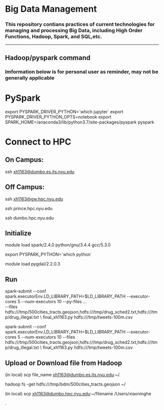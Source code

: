 # Big Data Management
### This repository contians practices of current technologies for managing and processing Big Data, including High Order Functions, Hadoop, Spark, and  SQL,etc. 


--------------------------------------------------------------------------------------------------------------------------

## Hadoop/pyspark command

### Imformation below is for personal user as reminder, may not be generally applicable

# PySpark
export PYSPARK_DRIVER_PYTHON=\`which jupyter` export PYSPARK_DRIVER_PYTHON_OPTS=notebook export SPARK_HOME=/anaconda3/lib/python3.7/site-packages/pyspark pyspark


# Connect to HPC

## On Campus:
ssh xh1163@dumbo.es.its.nyu.edu
## Off Campus:
ssh xh1163@gw.hpc.nyu.edu

ssh prince.hpc.nyu.edu

ssh dumbo.hpc.nyu.edu

## Initialize
module load spark/2.4.0 python/gnu/3.4.4 gcc/5.3.0

export PYSPARK_PYTHON=\`which python`

module load pygdal/2.2.0.3

## Run

spark-submit --conf spark.executorEnv.LD_LIBRARY_PATH=$LD_LIBRARY_PATH --executor-cores 5 --num-executors 10 --py-files ... \
--files hdfs:///tmp/500cities_tracts.geojson,hdfs:///tmp/drug_sched2.txt,hdfs:///tmp/drug_illegal.txt \ final_xh1163.py hdfs:///tmp/tweets-100m.csv

spark-submit --conf spark.executorEnv.LD_LIBRARY_PATH=$LD_LIBRARY_PATH --executor-cores 5 --num-executors 10 --files hdfs:///tmp/500cities_tracts.geojson,hdfs:///tmp/drug_sched2.txt,hdfs:///tmp/drug_illegal.txt \ final_xh1163.py hdfs:///tmp/tweets-100m.csv


## Upload or Download file from Hadoop

(in local) scp file_name xh1163@dumbo.es.its.nyu.edu:~/.

hadoop fs -get hdfs:///tmp/bdm/500cities_tracts.geojson ~/

(in local) scp xh1163@dumbo.hpc.nyu.edu:~/filename /Users/xiaoninghe



.
